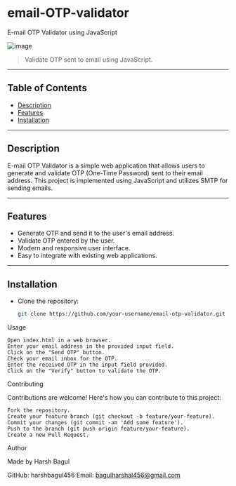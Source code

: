 # email-OTP-validator
E-mail OTP Validator using JavaScript

![image](https://github.com/harsh4042/email-OTP-validator/assets/106963882/75f692e6-b1a2-4072-844d-1802b2de13bd)


> Validate OTP sent to email using JavaScript.

---

## Table of Contents

- [Description](#description)
- [Features](#features)
- [Installation](#installation)

---

## Description

E-mail OTP Validator is a simple web application that allows users to generate and validate OTP (One-Time Password) sent to their email address. This project is implemented using JavaScript and utilizes SMTP for sending emails.

---

## Features

- Generate OTP and send it to the user's email address.
- Validate OTP entered by the user.
- Modern and responsive user interface.
- Easy to integrate with existing web applications.

---

## Installation

- Clone the repository:

  ```bash
  git clone https://github.com/your-username/email-otp-validator.git

Usage

    Open index.html in a web browser.
    Enter your email address in the provided input field.
    Click on the "Send OTP" button.
    Check your email inbox for the OTP.
    Enter the received OTP in the input field provided.
    Click on the "Verify" button to validate the OTP.


Contributing

Contributions are welcome! Here's how you can contribute to this project:

    Fork the repository.
    Create your feature branch (git checkout -b feature/your-feature).
    Commit your changes (git commit -am 'Add some feature').
    Push to the branch (git push origin feature/your-feature).
    Create a new Pull Request.


Author

Made by Harsh Bagul

  GitHub: harshbagul456
  Email: bagulharshal456@gmail.com
